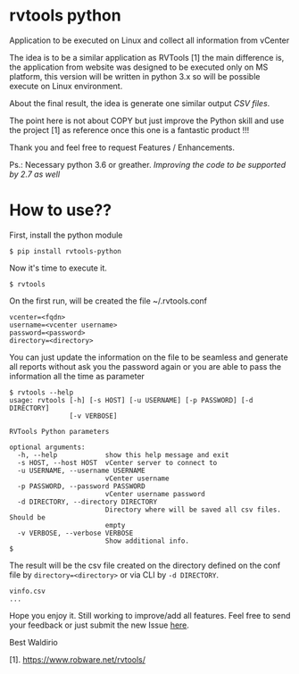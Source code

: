 # rvtools python
Application to be executed on Linux and collect all information from vCenter

The idea is to be a similar application as RVTools [1] the main difference is, the application from website was designed to be executed only on MS platform, this version will be written in python 3.x so will be possible execute on Linux environment.

About the final result, the idea is generate one similar output *CSV files*.

The point here is not about COPY but just improve the Python skill and use the project [1] as reference once this one is a fantastic product !!!

Thank you and feel free to request Features / Enhancements.

Ps.: Necessary python 3.6 or greather. *Improving the code to be supported by 2.7 as well*

# How to use??

First, install the python module
```
$ pip install rvtools-python
```
Now it's time to execute it.
```
$ rvtools
```
On the first run, will be created the file ~/.rvtools.conf
```
vcenter=<fqdn>
username=<vcenter username>
password=<password>
directory=<directory>
```
You can just update the information on the file to be seamless and generate all reports without ask you the password again or you are able to pass the information all the time as parameter
```
$ rvtools --help
usage: rvtools [-h] [-s HOST] [-u USERNAME] [-p PASSWORD] [-d DIRECTORY]
               [-v VERBOSE]

RVTools Python parameters

optional arguments:
  -h, --help            show this help message and exit
  -s HOST, --host HOST  vCenter server to connect to
  -u USERNAME, --username USERNAME
                        vCenter username
  -p PASSWORD, --password PASSWORD
                        vCenter username password
  -d DIRECTORY, --directory DIRECTORY
                        Directory where will be saved all csv files. Should be
                        empty
  -v VERBOSE, --verbose VERBOSE
                        Show additional info.
$
```

The result will be the csv file created on the directory defined on the conf file by `directory=<directory>` or via CLI by `-d DIRECTORY`.
```
vinfo.csv
...
```

Hope you enjoy it. Still working to improve/add all features. Feel free to send your feedback or just submit the new Issue [here](https://github.com/waldirio/rvtools_python/issues).

Best
Waldirio

[1]. https://www.robware.net/rvtools/